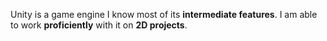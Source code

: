 Unity is a game engine I know most of its **intermediate features**. I am able to work **proficiently** with it on **2D projects**.
